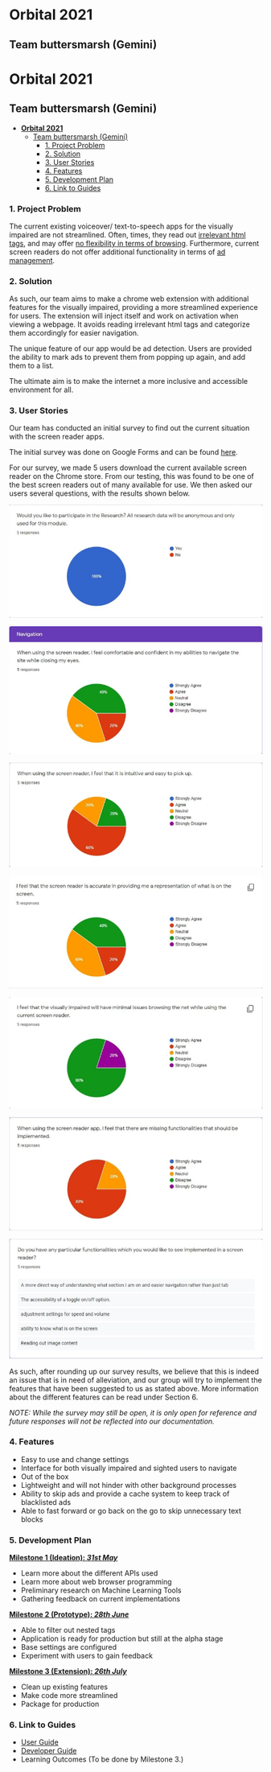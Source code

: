 # **Orbital 2021**

## Team buttersmarsh (Gemini)

# **Orbital 2021**

## Team buttersmarsh (Gemini)

* [**Orbital 2021**](#orbital-2021)
    * [Team buttersmarsh (Gemini)](#team-buttersmarsh-gemini)
        * [1. Project Problem](#1-project-problem)
        * [2. Solution](#2-solution)
        * [3. User Stories](#3-user-stories)
        * [4. Features](#4-features)
        * [5. Development Plan ](#5-development-plan-)
        * [6. Link to Guides](#6-link-to-guides)

### 1. Project Problem

The current existing voiceover/ text-to-speech apps for the visually impaired are not streamlined. Often, times, they read out [irrelevant html tags](https://www.bbc.com/news/world-us-canada-49694453), and may offer [no flexibility in terms of browsing](https://qz.com/1407450/theres-already-a-blueprint-for-a-more-accessible-internet/). Furthermore, current screen readers do not offer additional functionality in terms of [ad management](https://qz.com/1800064/for-blind-facebook-users-ads-havent-been-labeled-as-ads/).

### 2. Solution

As such, our team aims to make a chrome web extension with additional features for the visually impaired, providing a more streamlined experience for users. The extension will inject itself and work on activation when viewing a webpage. It avoids reading irrelevant html tags and categorize them accordingly for easier navigation.

The unique feature of our app would be ad detection. Users are provided the ability to mark ads to prevent them from popping up again, and add them to a list.

The ultimate aim is to make the internet a more inclusive and accessible environment for all.

### 3. User Stories

Our team has conducted an initial survey to find out the current situation with the screen reader apps. 

The initial survey was done on Google Forms and can be found [here](https://forms.gle/WyxcTo7292mQR5iu7).

For our survey, we made 5 users download the current available screen reader on the Chrome store. From our testing, this was found to be one of the best screen readers out of many available for use. We then asked our users several questions, with the results shown below.

![](imgs/pre_survey1.jpg)

![](imgs/pre_survey2.jpg)

![](imgs/pre_survey3.jpg)

![](imgs/pre_survey4.jpg)

![](imgs/pre_survey5.jpg)

![](imgs/pre_survey6.jpg)

![](imgs/pre_survey7.jpg)

As such, after rounding up our survey results, we believe that this is indeed an issue that is in need of alleviation, and our group will try to implement the features that have been suggested to us as stated above. More information about the different features can be read under Section 6.

*NOTE: While the survey may still be open, it is only open for reference and future responses will not be reflected into our documentation.* 

### 4. Features

- Easy to use and change settings
- Interface for both visually impaired and sighted users to navigate
- Out of the box
- Lightweight and will not hinder with other background processes
- Ability to skip ads and provide a cache system to keep track of blacklisted ads
- Able to fast forward or go back on the go to skip unnecessary text blocks

### 5. Development Plan 

**<u>Milestone 1 (Ideation): *31st May*</u>**

 - Learn more about the different APIs used
 - Learn more about web browser programming
 - Preliminary research on Machine Learning Tools
 - Gathering feedback on current implementations

**<u>Milestone 2 (Prototype): *28th June*</u>**

 - Able to filter out nested tags
 - Application is ready for production but still at the alpha stage
 - Base settings are configured
 - Experiment with users to gain feedback

**<u>Milestone 3 (Extension): *26th July*</u>**

 - Clean up existing features
 - Make code more streamlined
 - Package for production

### 6. Link to Guides

- [User Guide](https://github.com/RyanCheungJF/Synch/blob/main/docs/UserGuide.md)
- [Developer Guide](https://github.com/RyanCheungJF/Synch/blob/main/docs/DeveloperGuide.md)
- Learning Outcomes (To be done by Milestone 3.)
